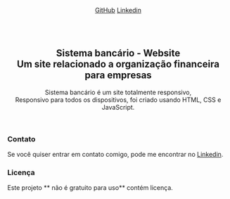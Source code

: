 <div align="center">
  
[GitHub](https://github.com/Italo-Afr?tab=repositories)
[Linkedin](https://www.linkedin.com/in/italoafr/)

  <br />
  <br />

  <h2 align="center">Sistema bancário - Website <br/> Um site relacionado a organização financeira para empresas </h2>

  Sistema bancário é um site totalmente responsivo, <br />Responsivo para todos os dispositivos, foi criado usando HTML, CSS e JavaScript.

</div>

<br />

### Contato

Se você quiser entrar em contato comigo, pode me encontrar no [Linkedin](https://www.linkedin.com/in/italoafr/).

### Licença

Este projeto ** não é gratuito para uso** contém licença.
